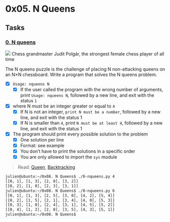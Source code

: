 # 0x05. N Queens

## Tasks
### [0. N queens](./0-nqueens.py)

![](http://www.crestbook.com/files/Judit-photo1_602x433.jpg)
Chess grandmaster Judit Polgár, the strongest female chess player of all time


The N queens puzzle is the challenge of placing N non-attacking queens on an N×N chessboard. Write a program that solves the N queens problem.

- [x] `Usage: nqueens N`
    - [x] If the user called the program with the wrong number of arguments, print `Usage: nqueens N`, followed by a new line, and exit with the status `1`
- [x] where N must be an integer greater or equal to `4`
    - [x] If N is not an integer, `print N must be a number`, followed by a new line, and exit with the status 1
    - [x] If N is smaller than `4`, print `N must be at least 4`, followed by a new line, and exit with the status 1
- [x] The program should print every possible solution to the problem
    - [x] One solution per line
    - [x] Format: see example
    - [x] You don’t have to print the solutions in a specific order
    - [x] You are only allowed to import the `sys` module
> Read: [Queen](https://en.wikipedia.org/wiki/Queen_%28chess%29), [Backtracking](https://en.wikipedia.org/wiki/Backtracking)
```bash
julien@ubuntu:~/0x08. N Queens$ ./0-nqueens.py 4
[[0, 1], [1, 3], [2, 0], [3, 2]]
[[0, 2], [1, 0], [2, 3], [3, 1]]
julien@ubuntu:~/0x08. N Queens$ ./0-nqueens.py 6
[[0, 1], [1, 3], [2, 5], [3, 0], [4, 2], [5, 4]]
[[0, 2], [1, 5], [2, 1], [3, 4], [4, 0], [5, 3]]
[[0, 3], [1, 0], [2, 4], [3, 1], [4, 5], [5, 2]]
[[0, 4], [1, 2], [2, 0], [3, 5], [4, 3], [5, 1]]
julien@ubuntu:~/0x08. N Queens$ 
```